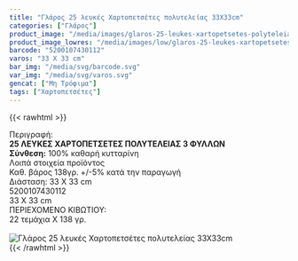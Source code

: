 ```yaml
---
title: "Γλάρος 25 λευκές Χαρτοπετσέτες πολυτελείας 33Χ33cm"
categories: ["Γλάρος"]
product_image: "/media/images/glaros-25-leukes-xartopetsetes-polyteleias-33x33cm.jpg"
product_image_lowres: "/media/images/low/glaros-25-leukes-xartopetsetes-polyteleias-33x33cm.jpg"
barcode: "5200107430112"
varos: "33 Χ 33 cm"
bar_img: "/media/svg/barcode.svg"
var_img: "/media/svg/varos.svg"
gencat: ["Μη Τρόφιμα"]
tags: ["Χαρτοπετσέτες"]
---
```

{{< rawhtml >}}

<div class="sload195"><div class="product"><div id="sistatika">Περιγραφή:</div><div class="alltext"><b>25 ΛΕΥΚΕΣ ΧΑΡΤΟΠΕΤΣΕΤΕΣ ΠΟΛΥΤΕΛΕΙΑΣ 3 ΦΥΛΛΩΝ</b><br><b>Σύνθεση:</b> 100% καθαρή κυτταρίνη<br></div><div id="loipa">Λοιπά στοιχεία προϊόντος</div><div class="alltext">Καθ. βάρος 138γρ. +/-5% κατά την παραγωγή<br>Διάσταση: 33 Χ 33 cm</div><div id="barcode"><div id="barimage1"></div><span id="bartext">5200107430112</span></div><div id="varos"><div id="dimimg"></div><span id="varostext">33 Χ 33 cm</span></div><div id="kivotio">ΠΕΡΙΕΧΟΜΕΝΟ ΚΙΒΩΤΙΟΥ:<br>22 τεμάχια Χ 138 γρ.</div><br><div class="pimg"><img alt="Γλάρος 25 λευκές Χαρτοπετσέτες πολυτελείας 33Χ33cm" title="Γλάρος 25 λευκές Χαρτοπετσέτες πολυτελείας 33Χ33cm" src="/media/images/glaros-25-leukes-xartopetsetes-polyteleias-33x33cm.jpg"></div></div></div>
{{< /rawhtml >}}


